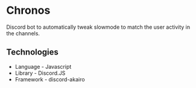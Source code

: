 # Chronos

Discord bot to automatically tweak slowmode to match the user activity in the channels.

## Technologies

- Language - Javascript
- Library - Discord.JS
- Framework - discord-akairo
